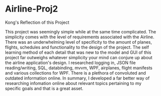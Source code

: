 # Airline-Proj2
Kong's Reflection of this Project

This project was seemingly simple while at the same time complicated.  The simplicity comes with the level of requirements associated with the Airline.  There was an underwhelming level of specificity to the amount of planes, flights, schedules and functionality to the design of the project. The self learning method of each detail that was new to the model and GUI of this project far outweighs whatever simplicity your mind can conjure up about the airline application's design.  I researched logging in, JSON file reading/writing, SQL, databinding, mvvm,  WPF, airplanes, flight manifests and various collections for WPF. There is a plethora of convoluted and outdated information online.  In summary, I developed a far better way of researching infomation online about relevant topics pertaining to my specific goals and that is a great asset.
